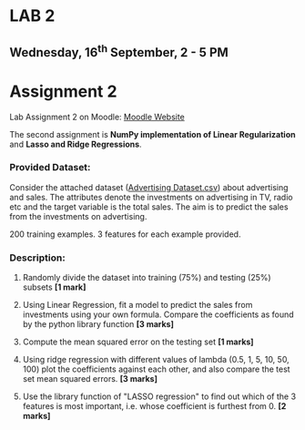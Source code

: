 # LAB 2

## Wednesday, 16<sup>th</sup> September, 2 - 5 PM

# Assignment 2

Lab Assignment 2 on Moodle: [Moodle Website](http://www.kgpmoodle.iitkgp.ac.in/moodle/login/index.php)

The second assignment is **NumPy implementation of Linear Regularization** and **Lasso and Ridge Regressions**.

### Provided Dataset:

Consider the attached dataset ([Advertising Dataset.csv](./Advertising%20Dataset.csv)) about advertising and sales. The attributes denote the investments on advertising in TV, radio etc and the target variable is the total sales. The aim is to predict the sales from the investments on advertising.

200 training examples. 3 features for each example provided.

### Description:

1. Randomly divide the dataset into training (75%) and testing (25%) subsets **[1 mark]**

2. Using Linear Regression, fit a model to predict the sales from investments using your own formula. Compare the coefficients as found by the python library function **[3 marks]**

3. Compute the mean squared error on the testing set **[1 marks]**

4. Using ridge regression with different values of lambda (0.5, 1, 5, 10, 50, 100) plot the coefficients against each other, and also compare the test set mean squared errors. **[3 marks]**

5. Use the library function of "LASSO regression" to find out which of the 3 features is most important, i.e. whose coefficient is furthest from 0. **[2 marks]**
